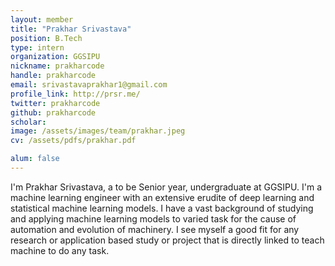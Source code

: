 ```yaml
---
layout: member
title: "Prakhar Srivastava"
position: B.Tech
type: intern
organization: GGSIPU
nickname: prakharcode 
handle: prakharcode
email: srivastavaprakhar1@gmail.com
profile_link: http://prsr.me/
twitter: prakharcode
github: prakharcode
scholar: 
image: /assets/images/team/prakhar.jpeg
cv: /assets/pdfs/prakhar.pdf

alum: false
---
```

I'm Prakhar Srivastava, a to be Senior year, undergraduate at GGSIPU. I'm a machine learning engineer with an extensive erudite of deep learning and statistical machine learning models. I have a vast background of studying and applying machine learning models to varied task for the cause of automation and evolution of machinery. I see myself a good fit for any research or application based study or project that is directly linked to teach machine to do any task.